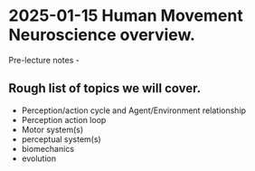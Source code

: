 # 2025-01-15 Human Movement Neuroscience overview. 

Pre-lecture notes - 

## Rough list of topics we will cover. 
- Perception/action cycle and Agent/Environment relationship
- Perception action loop 
- Motor system(s)
- perceptual system(s)
- biomechanics
- evolution 